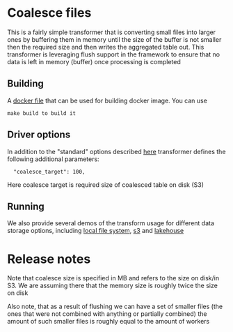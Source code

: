# Coalesce files

This is a fairly simple transformer that is converting small files into larger ones by buffering them in memory
until the size of the buffer is not smaller then the required size and then writes the aggregated table out. This
transformer is leveraging flush support in the framework to ensure that no data is left in memory (buffer) once 
processing is completed

## Building

A [docker file](Dockerfile) that can be used for building docker image. You can use

```shell
make build to build it
```

## Driver options

In addition to the "standard" options described
[here](../../../data-processing-lib/doc/launcher-options.md) transformer defines the following additional parameters:

```shell
  "coalesce_target": 100,
```
Here coalesce target is required size of coalesced table on disk (S3)

## Running

We also provide several demos of the transform usage for different data storage options, including
[local file system](src/coalesce_local.py), [s3](src/coalesce_s3.py) and [lakehouse](src/coalesce_lakehouse.py)

# Release notes

Note that coalesce size is specified in MB and refers to the size on disk/in S3. We are assuming there that the memory
size is roughly twice the size on disk

Also note, that as a result of flushing we can have a set of smaller files (the ones that were not combined with 
anything or partially combined) the amount of such smaller files is roughly equal to the amount of workers